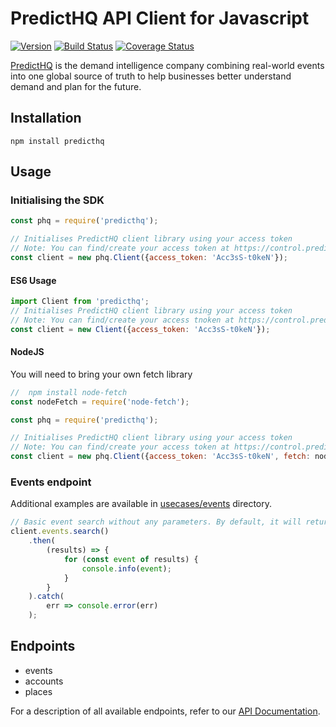 # PredictHQ API Client for Javascript

[![Version](https://badge.fury.io/js/predicthq.svg)](http://badge.fury.io/js/predicthq)
[![Build Status](https://travis-ci.org/predicthq/sdk-js.svg?branch=master)](https://travis-ci.org/predicthq/sdk-js)
[![Coverage Status](https://coveralls.io/repos/github/predicthq/sdk-js/badge.svg?branch=master)](https://coveralls.io/github/predicthq/sdk-js?branch=master)

[PredictHQ](https://www.predicthq.com/) is the demand intelligence company combining real-world events into one global source of truth to help businesses better understand demand and plan for the future.


## Installation

    npm install predicthq

## Usage

### Initialising the SDK

```javascript
const phq = require('predicthq');

// Initialises PredictHQ client library using your access token
// Note: You can find/create your access token at https://control.predicthq.com/clients
const client = new phq.Client({access_token: 'Acc3sS-t0keN'});
```

#### ES6 Usage

```javascript
import Client from 'predicthq';
// Initialises PredictHQ client library using your access token
// Note: You can find/create your access tnoken at https://control.predicthq.com/clients
const client = new Client({access_token: 'Acc3sS-t0keN'});
```

#### NodeJS

You will need to bring your own fetch library

```javascript
//  npm install node-fetch
const nodeFetch = require('node-fetch');

const phq = require('predicthq');

// Initialises PredictHQ client library using your access token
// Note: You can find/create your access token at https://control.predicthq.com/clients
const client = new phq.Client({access_token: 'Acc3sS-t0keN', fetch: nodeFetch});
```

### Events endpoint

Additional examples are available in [usecases/events](usecases/events) directory.

```javascript
// Basic event search without any parameters. By default, it will return the first ten events.
client.events.search()
    .then(
        (results) => {
            for (const event of results) {
                console.info(event);
            }
        }
    ).catch(
        err => console.error(err)
    );
```


## Endpoints

* events
* accounts
* places


For a description of all available endpoints, refer to our [API Documentation](https://developer.predicthq.com/).

